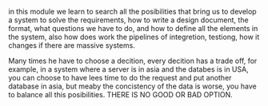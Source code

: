 in this module we learn to search all the posibilities that  bring us to develop a system to solve the  requirements, how to write a design document, the format, what questions we have to do,  and how to define all the elements in the system, also how does work the pipelines of integretion, testiong, how it changes if there are massive systems.

Many times he have to choose a decition, every decition has a trade off, for example, in a system where a server is in asia and the databes is in  USA, you can choose to have lees time to do the request and put another database in asia, but meaby the concistency of the data is worse, you have to balance all this posibilities. THERE IS NO GOOD OR BAD OPTION.